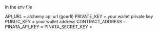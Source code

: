 in the env file 

API_URL = alchemy api url (goerli)
PRIVATE_KEY =  your wallet private key 
PUBLIC_KEY =  your wallet address 
CONTRACT_ADDRESS = 
PINATA_API_KEY = 
PINATA_SECRET_KEY = 
